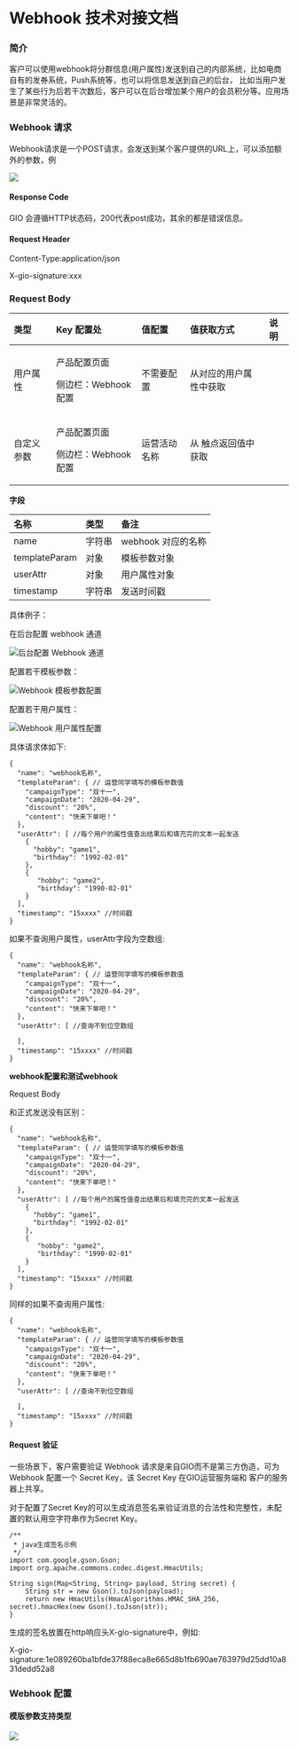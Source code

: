 # Webhook 技术对接文档

### 简介 <a id="&#x7B80;&#x4ECB;"></a>

客户可以使用webhook将分群信息\(用户属性\)发送到自己的内部系统，比如电商自有的发券系统，Push系统等，也可以将信息发送到自己的后台， 比如当用户发生了某些行为后若干次数后，客户可以在后台增加某个用户的会员积分等。应用场景是非常灵活的。

### Webhook 请求 <a id="Webhook-&#x8BF7;&#x6C42;"></a>

Webhook请求是一个POST请求，会发送到某个客户提供的URL上，可以添加额外的参数，例

![](../.gitbook/assets/image%20%28332%29.png)

#### Response Code <a id="Response-Code"></a>

GIO 会遵循HTTP状态码，200代表post成功，其余的都是错误信息。

#### Request Header <a id="Request-Header"></a>

Content-Type:application/json

X-gio-signature:xxx

### Request Body

<table>
  <thead>
    <tr>
      <th style="text-align:left"><b>&#x7C7B;&#x578B;</b>
      </th>
      <th style="text-align:left"><b>Key &#x914D;&#x7F6E;&#x5904;</b>
      </th>
      <th style="text-align:left"><b>&#x503C;&#x914D;&#x7F6E;</b>
      </th>
      <th style="text-align:left"><b>&#x503C;&#x83B7;&#x53D6;&#x65B9;&#x5F0F;</b>
      </th>
      <th style="text-align:left"><b>&#x8BF4;&#x660E;</b>
      </th>
    </tr>
  </thead>
  <tbody>
    <tr>
      <td style="text-align:left">&#x7528;&#x6237;&#x5C5E;&#x6027;</td>
      <td style="text-align:left">
        <p>&#x4EA7;&#x54C1;&#x914D;&#x7F6E;&#x9875;&#x9762;</p>
        <p>&#x4FA7;&#x8FB9;&#x680F;&#xFF1A;Webhook&#x914D;&#x7F6E;</p>
      </td>
      <td style="text-align:left">&#x4E0D;&#x9700;&#x8981;&#x914D;&#x7F6E;</td>
      <td style="text-align:left">&#x4ECE;&#x5BF9;&#x5E94;&#x7684;&#x7528;&#x6237;&#x5C5E;&#x6027;&#x4E2D;&#x83B7;&#x53D6;</td>
      <td
      style="text-align:left"></td>
    </tr>
    <tr>
      <td style="text-align:left">&#x81EA;&#x5B9A;&#x4E49;&#x53C2;&#x6570;</td>
      <td style="text-align:left">
        <p>&#x4EA7;&#x54C1;&#x914D;&#x7F6E;&#x9875;&#x9762;</p>
        <p>&#x4FA7;&#x8FB9;&#x680F;&#xFF1A;Webhook&#x914D;&#x7F6E;</p>
      </td>
      <td style="text-align:left">&#x8FD0;&#x8425;&#x6D3B;&#x52A8;&#x540D;&#x79F0;</td>
      <td style="text-align:left">&#x4ECE; &#x89E6;&#x70B9;&#x8FD4;&#x56DE;&#x503C;&#x4E2D;&#x83B7;&#x53D6;</td>
      <td
      style="text-align:left"></td>
    </tr>
  </tbody>
</table>

**字段**

| **名称** | 类型 | 备注 |
| :--- | :--- | :--- |
| name | 字符串 | webhook 对应的名称 |
| templateParam | 对象 | 模板参数对象 |
| userAttr | 对象 | 用户属性对象 |
| timestamp | 字符串 | 发送时间戳 |

具体例子：

在后台配置 webhook 通道

![&#x540E;&#x53F0;&#x914D;&#x7F6E; Webhook &#x901A;&#x9053;](../.gitbook/assets/jietu20201026-112916.jpg)

配置若干模板参数：

![Webhook &#x6A21;&#x677F;&#x53C2;&#x6570;&#x914D;&#x7F6E;](../.gitbook/assets/image%20%28335%29.png)

配置若干用户属性：

![Webhook &#x7528;&#x6237;&#x5C5E;&#x6027;&#x914D;&#x7F6E;](../.gitbook/assets/jietu20201026-110228%20%281%29.jpg)

具体请求体如下:

```text
{
  "name": "webhook名称",
  "templateParam": { // 运营同学填写的模板参数值
    "campaignType": "双十一",
    "campaignDate": "2020-04-29",
    "discount": "20%",
    "content": "快来下单吧！"
  },
  "userAttr": [ //每个用户的属性值查出结果后和填充完的文本一起发送
    {
      "hobby": "game1",
      "birthday": "1992-02-01"
    },
    {
       "hobby": "game2",
       "birthday": "1990-02-01"
    }
  ],
  "timestamp": "15xxxx" //时间戳
}
```

如果不查询用户属性，userAttr字段为空数组:

```text
{
  "name": "webhook名称",
  "templateParam": { // 运营同学填写的模板参数值
    "campaignType": "双十一",
    "campaignDate": "2020-04-29",
    "discount": "20%",
    "content": "快来下单吧！"
  },
  "userAttr": [ //查询不到位空数组

  ],
  "timestamp": "15xxxx" //时间戳
}
```

**webhook配置和测试webhook**

Request Body

和正式发送没有区别：

```text
{
  "name": "webhook名称",
  "templateParam": { // 运营同学填写的模板参数值
    "campaignType": "双十一",
    "campaignDate": "2020-04-29",
    "discount": "20%",
    "content": "快来下单吧！"
  },
  "userAttr": [ //每个用户的属性值查出结果后和填充完的文本一起发送
    {
      "hobby": "game1",
      "birthday": "1992-02-01"
    },
    {
       "hobby": "game2",
       "birthday": "1990-02-01"
    }
  ],
  "timestamp": "15xxxx" //时间戳
}
```

同样的如果不查询用户属性:

```text
{
  "name": "webhook名称",
  "templateParam": { // 运营同学填写的模板参数值
    "campaignType": "双十一",
    "campaignDate": "2020-04-29",
    "discount": "20%",
    "content": "快来下单吧！"
  },
  "userAttr": [ //查询不到位空数组

  ],
  "timestamp": "15xxxx" //时间戳
}
```

#### Request 验证 <a id="Request-&#x9A8C;&#x8BC1;"></a>

一些场景下，客户需要验证 Webhook 请求是来自GIO而不是第三方伪造，可为 Webhook 配置一个 Secret Key，该 Secret Key 在GIO运营服务端和 客户的服务器上共享。

对于配置了Secret Key的可以生成消息签名来验证消息的合法性和完整性，未配置的默认用空字符串作为Secret Key。

```text
/**
 * java生成签名示例
 */
import com.google.gson.Gson;
import org.apache.commons.codec.digest.HmacUtils;

String sign(Map<String, String> payload, String secret) {
    String str = new Gson().toJson(payload);
    return new HmacUtils(HmacAlgorithms.HMAC_SHA_256, secret).hmacHex(new Gson().toJson(str));
}
```

生成的签名放置在http响应头X-gio-signature中，例如:

X-gio-signature:1e089260ba1bfde37f88eca8e665d8b1fb690ae763979d25dd10a831dedd52a8

### Webhook 配置 <a id="Webhook-&#x914D;&#x7F6E;"></a>

#### 模版参数支持类型 <a id="&#x6A21;&#x7248;&#x53C2;&#x6570;&#x652F;&#x6301;&#x7C7B;&#x578B;"></a>

![](../.gitbook/assets/image%20%28331%29.png)

